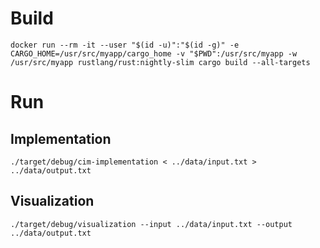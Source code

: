 # Build

`docker run --rm -it --user "$(id -u)":"$(id -g)" -e CARGO_HOME=/usr/src/myapp/cargo_home -v "$PWD":/usr/src/myapp -w /usr/src/myapp rustlang/rust:nightly-slim cargo build --all-targets`

# Run

## Implementation
`./target/debug/cim-implementation < ../data/input.txt > ../data/output.txt`

## Visualization
`./target/debug/visualization --input ../data/input.txt --output ../data/output.txt`
